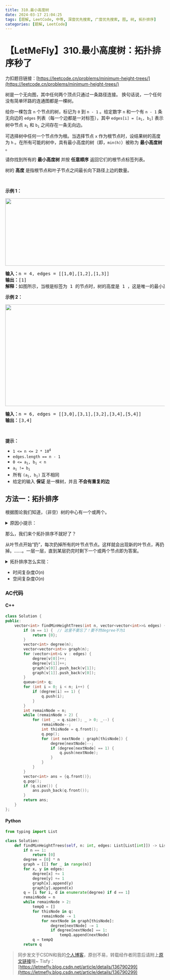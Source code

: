```yaml
---
title: 310.最小高度树
date: 2024-03-17 21:04:25
tags: [题解, LeetCode, 中等, 深度优先搜索, 广度优先搜索, 图, 树, 拓扑排序]
categories: [题解, LeetCode]
---
```


# 【LetMeFly】310.最小高度树：拓扑排序秒了

力扣题目链接：[https://leetcode.cn/problems/minimum-height-trees/](https://leetcode.cn/problems/minimum-height-trees/)

<p>树是一个无向图，其中任何两个顶点只通过一条路径连接。 换句话说，一个任何没有简单环路的连通图都是一棵树。</p>

<p>给你一棵包含&nbsp;<code>n</code>&nbsp;个节点的树，标记为&nbsp;<code>0</code>&nbsp;到&nbsp;<code>n - 1</code> 。给定数字&nbsp;<code>n</code>&nbsp;和一个有 <code>n - 1</code> 条无向边的 <code>edges</code>&nbsp;列表（每一个边都是一对标签），其中 <code>edges[i] = [a<sub>i</sub>, b<sub>i</sub>]</code> 表示树中节点 <code>a<sub>i</sub></code> 和 <code>b<sub>i</sub></code> 之间存在一条无向边。</p>

<p>可选择树中任何一个节点作为根。当选择节点 <code>x</code> 作为根节点时，设结果树的高度为 <code>h</code> 。在所有可能的树中，具有最小高度的树（即，<code>min(h)</code>）被称为 <strong>最小高度树</strong> 。</p>

<p>请你找到所有的 <strong>最小高度树</strong> 并按 <strong>任意顺序</strong> 返回它们的根节点标签列表。</p>
树的 <strong>高度</strong> 是指根节点和叶子节点之间最长向下路径上边的数量。

<p>&nbsp;</p>

<p><strong>示例 1：</strong></p>
<img alt="" src="https://assets.leetcode.com/uploads/2020/09/01/e1.jpg" style="height: 213px; width: 800px;" />
<pre>
<strong>输入：</strong>n = 4, edges = [[1,0],[1,2],[1,3]]
<strong>输出：</strong>[1]
<strong>解释：</strong>如图所示，当根是标签为 1 的节点时，树的高度是 1 ，这是唯一的最小高度树。</pre>

<p><strong>示例 2：</strong></p>
<img alt="" src="https://assets.leetcode.com/uploads/2020/09/01/e2.jpg" style="height: 321px; width: 800px;" />
<pre>
<strong>输入：</strong>n = 6, edges = [[3,0],[3,1],[3,2],[3,4],[5,4]]
<strong>输出：</strong>[3,4]
</pre>

<p>&nbsp;</p>

<ul>
</ul>

<p><strong>提示：</strong></p>

<ul>
	<li><code>1 &lt;= n &lt;= 2 * 10<sup>4</sup></code></li>
	<li><code>edges.length == n - 1</code></li>
	<li><code>0 &lt;= a<sub>i</sub>, b<sub>i</sub> &lt; n</code></li>
	<li><code>a<sub>i</sub> != b<sub>i</sub></code></li>
	<li>所有 <code>(a<sub>i</sub>, b<sub>i</sub>)</code> 互不相同</li>
	<li>给定的输入 <strong>保证</strong> 是一棵树，并且 <strong>不会有重复的边</strong></li>
</ul>


    
## 方法一：拓扑排序

根据图论我们知道，（非空）树的中心有一个或两个。

<details><summary>原因小提示：</summary>

树中最长路的中心有一个或两个。

</details>

那么，我们来个拓扑排序不就好了？

从叶节点开始“扔”，每次扔掉所有的叶节点节点。这样就会出现新的叶节点，再扔掉。......。一层一层，直到某层扔完时剩下一个或两个节点即为答案。

<details><summary>拓扑排序怎么实现：</summary>

使用一个数组```degree```，```degree[i]```表示与节点```i```相邻的边有几条，图论中称其为```度```。

初始时将所有度为```1```的节点入队。

每次将这一层的所有节点出队，对于出队的节点```thisNode```，它的所有相邻的节点的度减一。若度变成了```1```，则入队（新的叶节点get）。

</details>

+ 时间复杂度$O(n)$
+ 空间复杂度$O(n)$

### AC代码

#### C++

```cpp
class Solution {
public:
    vector<int> findMinHeightTrees(int n, vector<vector<int>>& edges) {
        if (n == 1) {  // 这里不要忘了！要不然degree不为1
            return {0};
        }
        vector<int> degree(n);
        vector<vector<int>> graph(n);
        for (vector<int>& v : edges) {
            degree[v[0]]++;
            degree[v[1]]++;
            graph[v[0]].push_back(v[1]);
            graph[v[1]].push_back(v[0]);
        }
        queue<int> q;
        for (int i = 0; i < n; i++) {
            if (degree[i] == 1) {
                q.push(i);
            }
        }
        int remainNode = n;
        while (remainNode > 2) {
            for (int _ = q.size(); _ > 0; _--) {
                remainNode--;
                int thisNode = q.front();
                q.pop();
                for (int nextNode : graph[thisNode]) {
                    degree[nextNode]--;
                    if (degree[nextNode] == 1) {
                        q.push(nextNode);
                    }
                }
            }
        }
        vector<int> ans = {q.front()};
        q.pop();
        if (q.size()) {
            ans.push_back(q.front());
        }
        return ans;
    }
};
```

#### Python

```python
from typing import List

class Solution:
    def findMinHeightTrees(self, n: int, edges: List[List[int]]) -> List[int]:
        if n == 1:
            return [0]
        degree = [0] * n
        graph = [[] for _ in range(n)]
        for x, y in edges:
            degree[x] += 1
            degree[y] += 1
            graph[x].append(y)
            graph[y].append(x)
        q = [i for i, d in enumerate(degree) if d == 1]
        remainNode = n
        while remainNode > 2:
            tempQ = []
            for thisNode in q:
                remainNode -= 1
                for nextNode in graph[thisNode]:
                    degree[nextNode] -= 1
                    if degree[nextNode] == 1:
                        tempQ.append(nextNode)
            q = tempQ
        return q
```

> 同步发文于CSDN和我的[个人博客](https://blog.letmefly.xyz/)，原创不易，转载经作者同意后请附上[原文链接](https://blog.letmefly.xyz/2024/03/17/LeetCode%200310.%E6%9C%80%E5%B0%8F%E9%AB%98%E5%BA%A6%E6%A0%91/)哦~
> Tisfy：[https://letmefly.blog.csdn.net/article/details/136790299](https://letmefly.blog.csdn.net/article/details/136790299)
